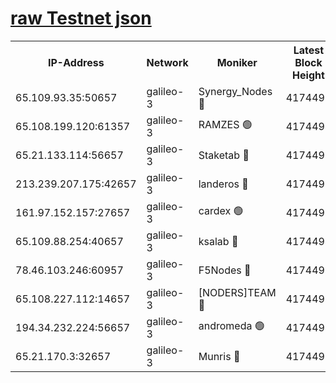 [raw Testnet json](https://rpc-check.androt.stavr.tech/androt/rpcandrot_result.json)
=

<table><tr><th>IP-Address</th><th>Network</th><th>Moniker</th><th>Latest Block Height</th><th>Earliest Block Height</th><th>Catching Up</th><th>Tx Index</th><th>Voting Power</th><th>Scan Time</th></tr><tr><td>65.109.93.35:50657</td><td>galileo-3</td><td>Synergy_Nodes 🔴</td><td>4174496</td><td>0</td><td>False</td><td>on</td><td>960601</td><td>2023-12-10T23:22:46.203419683UTC</td></tr><tr><td>65.108.199.120:61357</td><td>galileo-3</td><td>RAMZES 🟢</td><td>4174494</td><td>1</td><td>False</td><td>on</td><td>0</td><td>2023-12-10T23:22:35.124667973UTC</td></tr><tr><td>65.21.133.114:56657</td><td>galileo-3</td><td>Staketab 🔴</td><td>4174496</td><td>90001</td><td>False</td><td>on</td><td>2</td><td>2023-12-10T23:22:47.221737863UTC</td></tr><tr><td>213.239.207.175:42657</td><td>galileo-3</td><td>landeros 🔴</td><td>4174493</td><td>2642001</td><td>False</td><td>on</td><td>72</td><td>2023-12-10T23:22:25.153097081UTC</td></tr><tr><td>161.97.152.157:27657</td><td>galileo-3</td><td>cardex 🟢</td><td>4174496</td><td>2945323</td><td>False</td><td>on</td><td>0</td><td>2023-12-10T23:22:46.535911715UTC</td></tr><tr><td>65.109.88.254:40657</td><td>galileo-3</td><td>ksalab 🔴</td><td>4174494</td><td>3000356</td><td>False</td><td>on</td><td>31929</td><td>2023-12-10T23:22:30.696812742UTC</td></tr><tr><td>78.46.103.246:60957</td><td>galileo-3</td><td>F5Nodes 🔴</td><td>4174496</td><td>3057001</td><td>False</td><td>off</td><td>24</td><td>2023-12-10T23:22:46.843576450UTC</td></tr><tr><td>65.108.227.112:14657</td><td>galileo-3</td><td>[NODERS]TEAM 🔴</td><td>4174493</td><td>3176323</td><td>False</td><td>on</td><td>959620</td><td>2023-12-10T23:22:25.496338158UTC</td></tr><tr><td>194.34.232.224:56657</td><td>galileo-3</td><td>andromeda 🟢</td><td>4174494</td><td>4074494</td><td>False</td><td>off</td><td>0</td><td>2023-12-10T23:22:30.298905532UTC</td></tr><tr><td>65.21.170.3:32657</td><td>galileo-3</td><td>Munris 🔴</td><td>4174495</td><td>4074495</td><td>False</td><td>off</td><td>414</td><td>2023-12-10T23:22:37.628573414UTC</td></tr></table>
